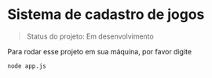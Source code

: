 # Sistema de cadastro de jogos #

> Status do projeto: Em desenvolvimento

Para rodar esse projeto em sua máquina, por favor digite

```
node app.js
```
